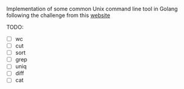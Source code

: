 Implementation of some common Unix command line tool in Golang following the challenge from this [website](https://codingchallenges.fyi/challenges/intro)


TODO:
- [ ] wc
- [ ] cut
- [ ] sort
- [ ] grep
- [ ] uniq
- [ ] diff
- [ ] cat